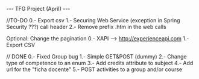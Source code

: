 ---		TFG Project (April)	---

//TO-DO
0.- Export csv
1.- Securing Web Service (exception in Spring Security ???) call header
2.- Remove prefix .htm in the web calls



Optional: Change the pagination
0.- XAPI --> http://experienceapi.com
1.- Export CSV

// DONE
0.-	Fixed Group bug
1.- Simple GET&POST (dummy)
2.- Change type of competence to an enum
3.- Add credits attribute to subject
4.- Add url for the "ficha docente" 
5.- POST activities to a group and/or course
